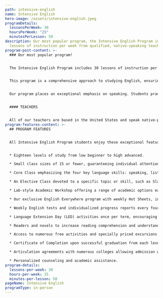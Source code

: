 ```yaml
---
path: intensive-english
name: Intensive English
hero-image: /assets/intensive-english.jpeg
programDetails:
  lessonsPerWeek: 30
  hoursPerWeek: "25"
  minutesPerLesson: 50
description: Our most popular program, the Intensive English Program includes 30
  lessons of instruction per week from qualified, native-speaking teachers.
program-post-content: >-
  ### Our most popular program!


  The Intensive English Program includes 30 lessons of instruction per week from qualified, native-speaking teachers.


  This program is a comprehensive approach to studying English, ensuring that students develop well-rounded English abilities. Students have the advantage of three different classes: an integrated Core Class at one of 18 FLS levels, a focused elective class covering a specific skill or topic and an Academic Workshop to round out the school day.


  Our program places an exceptional emphasis on speaking. Students practice speaking skills frequently in class, receiving regular guidance and correction from their instructor.


  #### TEACHERS


  All of our teachers are based in the United States and speak native-proficient level English. Every teacher has a TEFL Certificate or Master's Degree and extensive instructional experience.
program-features-content: >-
  ## PROGRAM FEATURES


  All Intensive English Program students enjoy these exceptional features:


  * Eighteen levels of study from low beginner to high advanced.

  * Small class sizes of 15 or fewer, guaranteeing individual attention from your teacher.

  * Core Class emphasizing the four key language skills: speaking, listening, reading and writing.

  * An Elective Class devoted to a specific topic or skill, such as Slang, Business English, American Culture, Public Speaking, Grammar, or Composition.

  * Lab-style Academic Workshop offering a range of academic options each week, including Pronunciation Clinics, Conversation Clubs, Homework Labs, Computer Labs, and more.

  * Our exclusive English Everywhere program with weekly Hot Sheets, involving your host family, activity guides and FLS staff in your learning process.

  * Weekly English tests and individualized progress reports every four weeks.

  * Language Extension Day (LED) activities once per term, encouraging students to use English in new settings and contexts.

  * Readers and novels to increase reading comprehension and understanding of American culture (for High Beginner and above).

  * Access to numerous free activities and specially priced excursions.

  * Certificate of Completion upon successful graduation from each level.

  * Articulation agreements with numerous colleges allowing admission without a TOEFL score based on completion of the designated FLS level.

  * Personalized counseling and academic assistance.
program-details:
  lessons-per-week: 30
  hours-per-week: 25
  minutes-per-lesson: 50
pageName: Intensive English
programType: in-person
---
```

